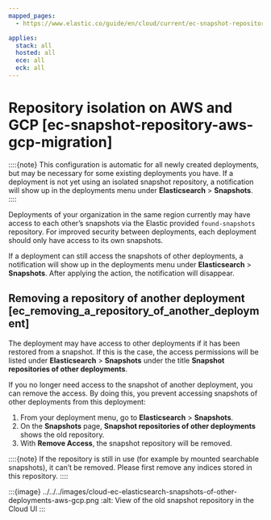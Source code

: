 ```yaml
---
mapped_pages:
  - https://www.elastic.co/guide/en/cloud/current/ec-snapshot-repository-aws-gcp-migration.html

applies:
  stack: all
  hosted: all
  ece: all
  eck: all
---
```


# Repository isolation on AWS and GCP [ec-snapshot-repository-aws-gcp-migration]

::::{note}
This configuration is automatic for all newly created deployments, but may be necessary for some existing deployments you have. If a deployment is not yet using an isolated snapshot repository, a notification will show up in the deployments menu under **Elasticsearch** > **Snapshots**.
::::


Deployments of your organization in the same region currently may have access to each other’s snapshots via the Elastic provided `found-snapshots` repository. For improved security between deployments, each deployment should only have access to its own snapshots.

If a deployment can still access the snapshots of other deployments, a notification will show up in the deployments menu under **Elasticsearch** > **Snapshots**. After applying the action, the notification will disappear.


## Removing a repository of another deployment [ec_removing_a_repository_of_another_deployment]

The deployment may have access to other deployments if it has been restored from a snapshot. If this is the case, the access permissions will be listed under **Elasticsearch** > **Snapshots** under the title **Snapshot repositories of other deployments**.

If you no longer need access to the snapshot of another deployment, you can remove the access. By doing this, you prevent accessing snapshots of other deployments from this deployment:

1. From your deployment menu, go to **Elasticsearch** > **Snapshots**.
2. On the **Snapshots** page, **Snapshot repositories of other deployments** shows the old repository.
3. With **Remove Access**, the snapshot repository will be removed.

::::{note}
If the repository is still in use (for example by mounted searchable snapshots), it can’t be removed. Please first remove any indices stored in this repository.
::::


:::{image} ../../../images/cloud-ec-elasticsearch-snapshots-of-other-deployments-aws-gcp.png
:alt: View of the old snapshot repository in the Cloud UI
:::

